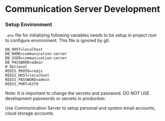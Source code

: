 # Communication Server Development

### Setup Environment

`.env` file for initializing following variables needs to be setup in project root to configure environment. This file is ignored by git.

```
DB_HOST=localhost
DB_NAME=communication-server
DB_USER=communication-server
DB_PASSWORD=admin
# Optional
REDIS_PROTO=redis
REDIS_HOST=localhost
REDIS_PASSWORD=admin
REDIS_PORT=6379
```

Note: It is important to change the secrets and password. DO NOT USE development passwords or secrets in production.

Use Communication Server to setup personal and system email accounts, cloud storage accounts.
